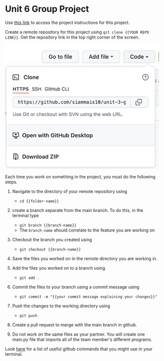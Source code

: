 # Unit 6 Group Project

Use [this link](https://docs.google.com/document/d/181YwGdC_xWzsk6Z6a6IK6KRn1Lk7pv5eP7ArAypibgU/copy) to access the project instructions for this project.

Create a remote repository for this project using `git clone {{YOUR REPO LINK}}`. Get the repository link in the top right corner of the screen.

<p align="center">
<img src="/repolink1.png" alt="repo link">
</p>

Each time you work on something in the project, you must do the following steps.

1. Navigate to the directory of your remote repository using
    - `cd {{folder-name}}`
2. create a branch separate from the main branch. To do this, in the terminal type
    - `git branch {{branch-name}}`
    - The `branch-name` should correlate to the feature you are working on

3. Checkout the branch you created using
    - `git checkout {{branch-name}}`
4. Save the files you worked on in the remote directory you are working in.
5. Add the files you worked on to a branch using
    - `git add .`
6. Commit the files to your branch using a commit message using
    - `git commit -m "{{your commit message explaining your changes}}"`
7. Push the changes to the working directory using
    - `git push`
8. Create a pull request to merge with the main branch in github.
9. Do not work on the same files as your partner. You will create one main.py file that imports all of the team member's different programs.


Look [here](https://confluence.atlassian.com/bitbucketserver/basic-git-commands-776639767.html) for a list of useful github commands that you might use in your terminal.
